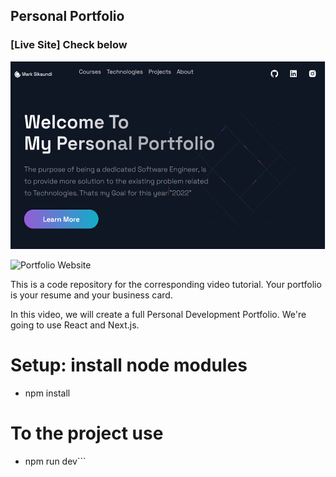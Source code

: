 ## Personal Portfolio

### [Live Site] Check below

<img src="sample.PNG" width="700px" height="300px" alt="portfolio">

![Portfolio Website](https://2022-portfolio-marksikaundi.vercel.app/)

This is a code repository for the corresponding video tutorial. Your portfolio is your resume and your business card.

In this video, we will create a full Personal Development Portfolio. We're going to use React and Next.js.

# Setup: install node modules
- npm install
# To the project use
- npm run dev```
